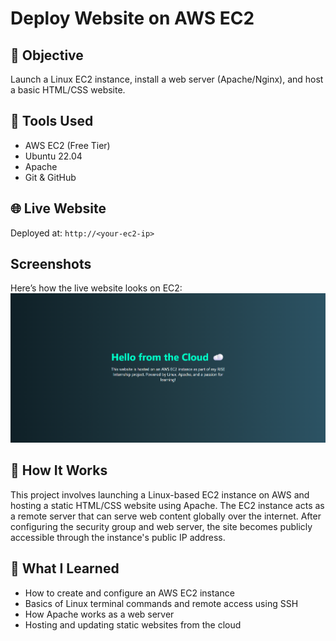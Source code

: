 # Deploy Website on AWS EC2

## 🎯 Objective
Launch a Linux EC2 instance, install a web server (Apache/Nginx),
and host a basic HTML/CSS website.

## 🔧 Tools Used
- AWS EC2 (Free Tier)
- Ubuntu 22.04
- Apache
- Git & GitHub

## 🌐 Live Website
Deployed at: `http://<your-ec2-ip>`

## Screenshots
Here’s how the live website looks on EC2:
![Preview](../images/project-1.png)

## 🔄 How It Works
This project involves launching a Linux-based EC2 instance on AWS and hosting a static HTML/CSS website using Apache. The EC2 instance acts as a remote server that can serve web content globally over the internet. After configuring the security group and web server, the site becomes publicly accessible through the instance's public IP address.

## 🧠 What I Learned
- How to create and configure an AWS EC2 instance
- Basics of Linux terminal commands and remote access using SSH
- How Apache works as a web server
- Hosting and updating static websites from the cloud